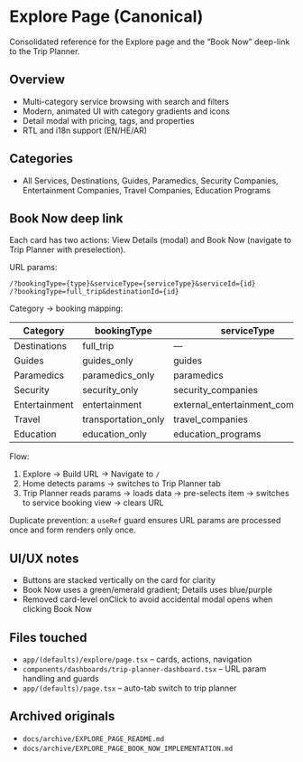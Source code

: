 # Explore Page (Canonical)

Consolidated reference for the Explore page and the “Book Now” deep-link to the Trip Planner.

## Overview

- Multi-category service browsing with search and filters
- Modern, animated UI with category gradients and icons
- Detail modal with pricing, tags, and properties
- RTL and i18n support (EN/HE/AR)

## Categories

- All Services, Destinations, Guides, Paramedics, Security Companies, Entertainment Companies, Travel Companies, Education Programs

## Book Now deep link

Each card has two actions: View Details (modal) and Book Now (navigate to Trip Planner with preselection).

URL params:

```
/?bookingType={type}&serviceType={serviceType}&serviceId={id}
/?bookingType=full_trip&destinationId={id}
```

Category → booking mapping:

| Category      | bookingType         | serviceType                      |
| ------------- | ------------------- | -------------------------------- |
| Destinations  | full_trip           | —                                |
| Guides        | guides_only         | guides                           |
| Paramedics    | paramedics_only     | paramedics                       |
| Security      | security_only       | security_companies               |
| Entertainment | entertainment       | external_entertainment_companies |
| Travel        | transportation_only | travel_companies                 |
| Education     | education_only      | education_programs               |

Flow:

1. Explore → Build URL → Navigate to `/`
2. Home detects params → switches to Trip Planner tab
3. Trip Planner reads params → loads data → pre-selects item → switches to service booking view → clears URL

Duplicate prevention: a `useRef` guard ensures URL params are processed once and form renders only once.

## UI/UX notes

- Buttons are stacked vertically on the card for clarity
- Book Now uses a green/emerald gradient; Details uses blue/purple
- Removed card-level onClick to avoid accidental modal opens when clicking Book Now

## Files touched

- `app/(defaults)/explore/page.tsx` – cards, actions, navigation
- `components/dashboards/trip-planner-dashboard.tsx` – URL param handling and guards
- `app/(defaults)/page.tsx` – auto-tab switch to trip planner

## Archived originals

- `docs/archive/EXPLORE_PAGE_README.md`
- `docs/archive/EXPLORE_PAGE_BOOK_NOW_IMPLEMENTATION.md`
